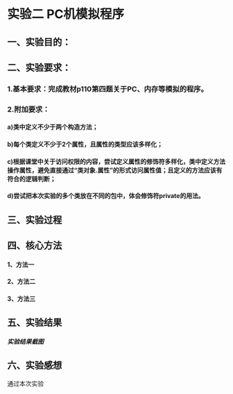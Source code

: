 # 实验二 PC机模拟程序
## 一、实验目的：
## 二、实验要求：
### 1.基本要求：完成教材p110第四题关于PC、内存等模拟的程序。
### 2.附加要求：
#### a)类中定义不少于两个构造方法；
#### b)每个类定义不少于2个属性，且属性的类型应该多样化；
#### c)根据课堂中关于访问权限的内容，尝试定义属性的修饰符多样化，类中定义方法操作属性，避免直接通过“类对象.属性”的形式访问属性值；且定义的方法应该有符合的逻辑判断；
#### d)尝试把本次实验的多个类放在不同的包中，体会修饰符private的用法。
## 三、实验过程
## 四、核心方法
#### 1、方法一
#### 2、方法二
#### 3、方法三
## 五、实验结果
##### 实验结果截图
## 六、实验感想  
通过本次实验  


  
